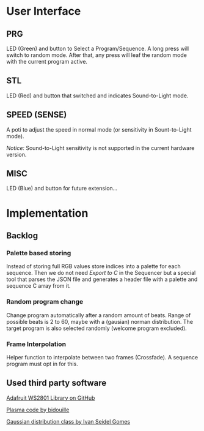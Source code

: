
# User Interface

## PRG
LED (Green) and button to Select a Program/Sequence.
A long press will switch to random mode. After that,
any press will leaf the random mode with the current
program active.

## STL
LED (Red) and button that switched and indicates Sound-to-Light mode.

## SPEED (SENSE)
A poti to adjust the speed in normal mode (or sensitivity in Sount-to-Light mode).

_Notice:_ Sound-to-Light sensitivity is not supported in the current hardware version.

## MISC
LED (Blue) and button for future extension...

# Implementation

## Backlog

### Palette based storing
Instead of storing full RGB values store indices into a palette for each sequence.
Then we do not need _Export to C_ in the Sequencer but a special tool that parses
the JSON file and generates a header file with a palette and sequence C array from it.

### Random program change
Change program automatically after a random amount of beats. Range of possible beats is 2 to 60,
maybe with a (gausian) norman distribution. The target program is also selected randomly
(welcome program excluded).

### Frame Interpolation
Helper function to interpolate between two frames (Crossfade).
A sequence program must opt in for this.


## Used third party software

[Adafruit WS2801 Library on GitHub](https://github.com/adafruit/Adafruit-WS2801-Library)

[Plasma code by bidouille](http://www.bidouille.org/prog/plasma)

[Gaussian distribution class by Ivan Seidel Gomes](https://github.com/ivanseidel/Gaussian)

